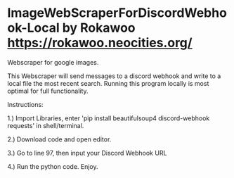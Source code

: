# ImageWebScraperForDiscordWebhook-Local by Rokawoo https://rokawoo.neocities.org/
Webscraper for google images.

This Webscraper will send messages to a discord webhook and write to a local file the most recent search.
Running this program locally is most optimal for full functionality.

Instructions:

1.) Import Libraries, enter 'pip install beautifulsoup4 discord-webhook requests' in shell/terminal.

2.) Download code and open editor.

3.) Go to line 97, then input your Discord Webhook URL

4.) Run the python code. Enjoy.
